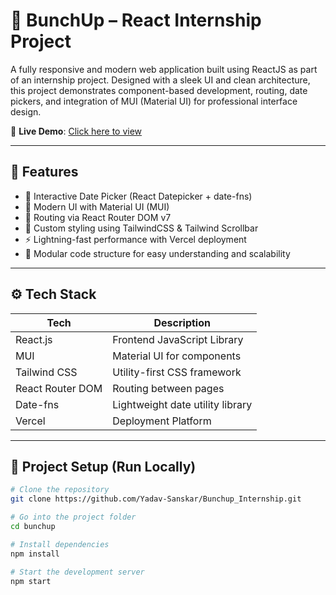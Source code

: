 # 🚀 BunchUp – React Internship Project

A fully responsive and modern web application built using ReactJS as part of an internship project. Designed with a sleek UI and clean architecture, this project demonstrates component-based development, routing, date pickers, and integration of MUI (Material UI) for professional interface design.

🔴 **Live Demo**: [Click here to view](https://bunchup-internship-8ch6.vercel.app/)

---

## 🌟 Features

- 📅 Interactive Date Picker (React Datepicker + date-fns)
- 🎨 Modern UI with Material UI (MUI)
- 🔄 Routing via React Router DOM v7
- 🌈 Custom styling using TailwindCSS & Tailwind Scrollbar
- ⚡ Lightning-fast performance with Vercel deployment
- 🧩 Modular code structure for easy understanding and scalability

---

## ⚙️ Tech Stack

| Tech             | Description                      |
|------------------|----------------------------------|
| React.js         | Frontend JavaScript Library      |
| MUI              | Material UI for components       |
| Tailwind CSS     | Utility-first CSS framework      |
| React Router DOM | Routing between pages            |
| Date-fns         | Lightweight date utility library |
| Vercel           | Deployment Platform              |

---

## 📁 Project Setup (Run Locally)

```bash
# Clone the repository
git clone https://github.com/Yadav-Sanskar/Bunchup_Internship.git

# Go into the project folder
cd bunchup

# Install dependencies
npm install

# Start the development server
npm start
